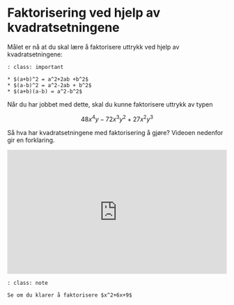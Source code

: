 # Faktorisering ved hjelp av kvadratsetningene

Målet er nå at du skal lære å faktorisere uttrykk ved hjelp av kvadratsetningene:


```{admonition} De tre Kvadratsetningene
: class: important

* $(a+b)^2 = a^2+2ab +b^2$
* $(a-b)^2 = a^2-2ab + b^2$
* $(a+b)(a-b) = a^2-b^2$
```

Når du har jobbet med dette, skal du kunne faktorisere uttrykk av typen

$$ 48x^4y-72x^3y^2+27x^2y^3$$


Så hva har kvadratsetningene med faktorisering å gjøre? Videoen nedenfor gir en forklaring. 

<div style="padding:56.6% 0 0 0;position:relative;"><iframe src="https://player.vimeo.com/video/291465760?h=66c5dda422&title=0&byline=0&portrait=0" style="position:absolute;top:0;left:0;width:100%;height:100%;" frameborder="0" allow="autoplay; fullscreen; picture-in-picture" allowfullscreen></iframe></div><script src="https://player.vimeo.com/api/player.js"></script>


```{admonition} Oppgave 
: class: note

Se om du klarer å faktorisere $x^2+6x+9$

```
